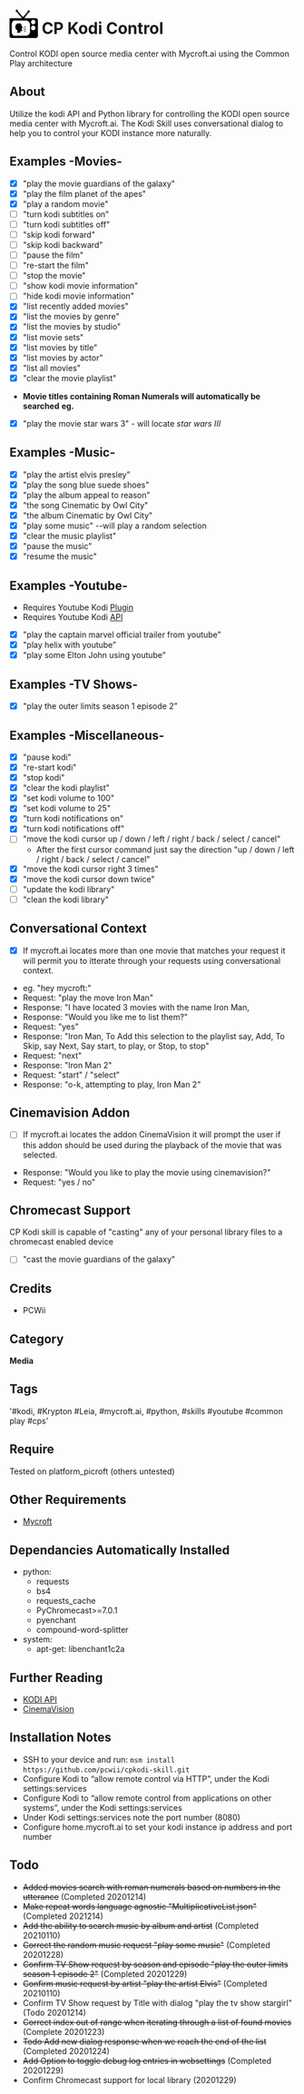 # <img src='/images/cpkodi.png' card_color='#40DBB0' width='50' height='50' style='vertical-align:bottom'/> CP Kodi Control

Control KODI open source media center with Mycroft.ai using the Common Play architecture
## About 
Utilize the kodi API and Python library for controlling the KODI open source media center with Mycroft.ai.
The Kodi Skill uses conversational dialog to help you to control your KODI instance more naturally. 

## Examples -Movies-
- [x] "play the movie guardians of the galaxy"
- [x] "play the film planet of the apes"
- [x] "play a random movie"
- [ ] "turn kodi subtitles on"
- [ ] "turn kodi subtitles off"
- [ ] "skip kodi forward"
- [ ] "skip kodi backward"
- [ ] "pause the film"
- [ ] "re-start the film"
- [ ] "stop the movie"
- [ ] "show kodi movie information"
- [ ] "hide kodi movie information"
- [x] "list recently added movies"
- [x] "list the movies by genre"
- [x] "list the movies by studio"
- [x] "list movie sets"
- [x] "list movies by title"
- [x] "list movies by actor"
- [x] "list all movies"
- [x] "clear the movie playlist"
* **Movie titles containing Roman Numerals will automatically be searched**
**eg.** 
- [x] "play the movie star wars 3" - will locate *star wars III* 
## Examples -Music-
- [x] "play the artist elvis presley”
- [x] "play the song blue suede shoes"
- [x] "play the album appeal to reason”
- [x] "the song Cinematic by Owl City"
- [x] "the album Cinematic by Owl City"
- [x] "play some music" --will play a random selection
- [x] "clear the music playlist"
- [x] "pause the music"
- [x] "resume the music"
## Examples -Youtube-
- Requires Youtube Kodi [Plugin](https://github.com/anxdpanic/plugin.video.youtube/releases)
- Requires Youtube Kodi [API](https://github.com/anxdpanic/plugin.video.youtube/wiki/Personal-API-Keys)
- [x] "play the captain marvel official trailer from youtube”
- [x] "play helix with youtube”
- [x] "play some Elton John using youtube"
## Examples -TV Shows-
- [x] "play the outer limits season 1 episode 2”
## Examples -Miscellaneous-
- [x] "pause kodi"
- [x] "re-start kodi"
- [x] "stop kodi"
- [x] "clear the kodi playlist"
- [x] "set kodi volume to 100"
- [x] "set kodi volume to 25"
- [x] "turn kodi notifications on"
- [x] "turn kodi notifications off"
- [ ] "move the kodi cursor up / down / left / right / back / select / cancel"
  - After the first cursor command just say the direction "up / down / left / right / back / select / cancel"
- [x] "move the kodi cursor right 3 times"
- [x] "move the kodi cursor down twice"
- [ ] "update the kodi library"
- [ ] "clean the kodi library"
## Conversational Context
- [x] If mycroft.ai locates more than one movie that matches your request it will permit you to itterate through your requests
using conversational context.
* eg. "hey mycroft:"
* Request: "play the move Iron Man"
* Response: "I have located 3 movies with the name Iron Man, 
* Response: "Would you like me to list them?"
* Request: "yes"
* Response: "Iron Man, To Add this selection to the playlist say, Add, To Skip, say Next, Say start, to play, or Stop, to stop"
* Request: "next"
* Response: "Iron Man 2"
* Request: "start" / "select"
* Response: "o-k, attempting to play, Iron Man 2"
## Cinemavision Addon
- [ ] If mycroft.ai locates the addon CinemaVision it will prompt the user if this addon should be used during the 
playback of the movie that was selected.
* Response: "Would you like to play the movie using cinemavision?"
* Request: "yes / no"
## Chromecast Support
CP Kodi skill is capable of "casting" any of your personal library files to a chromecast enabled device
- [ ] "cast the movie guardians of the galaxy"
## Credits 
* PCWii
## Category
**Media**
## Tags
'#kodi, #Krypton #Leia, #mycroft.ai, #python, #skills #youtube #common play #cps'
## Require
Tested on platform_picroft (others untested) 
## Other Requirements
- [Mycroft](https://docs.mycroft.ai/installing.and.running/installation)
## Dependancies **Automatically Installed**
* python:
    - requests
    - bs4
    - requests_cache
    - PyChromecast>=7.0.1
    - pyenchant
    - compound-word-splitter
* system:
    - apt-get: libenchant1c2a
## Further Reading
- [KODI API](https://kodi.wiki/index.php?title=JSON-RPC_API/v8)
- [CinemaVision](https://kodi.wiki/view/Add-on:CinemaVision)
## Installation Notes
- SSH to your device and run: `msm install https://github.com/pcwii/cpkodi-skill.git`
- Configure Kodi to “allow remote control via HTTP”, under the Kodi settings:services
- Configure Kodi to “allow remote control from applications on other systems”, under the Kodi settings:services
- Under Kodi settings:services note the port number (8080)
- Configure home.mycroft.ai to set your kodi instance ip address and port number
## Todo
- ~~Added movies search with roman numerals based on numbers in the utterance~~ (Completed 20201214)
- ~~Make repeat words language agnostic "MultiplicativeList.json"~~ (Completed 2021214)
- ~~Add the ability to search music by album and artist~~ (Completed 20210110)
- ~~Correct the random music request "play some music"~~ (Completed 20201228) 
- ~~Confirm TV Show request by season and episode "play the outer limits season 1 episode 2"~~ (Completed 20201229)
- ~~Confirm music request by artist "play the artist Elvis"~~ (Completed 20210110)
- Confirm TV Show request by Title with dialog "play the tv show stargirl" (Todo 20201214)
- ~~Correct index out of range when iterating through a list of found movies~~ (Complete 20201223)
- ~~Todo Add new dialog response when we reach the end of the list~~ (Completed 20201224)
- ~~Add Option to toggle debug log entries in websettings~~ (Completed 20201229)
- Confirm Chromecast support for local library (20201229)
